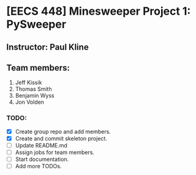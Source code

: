 # [EECS 448] Minesweeper Project 1: PySweeper

## Instructor: Paul Kline

## Team members:

1. Jeff Kissik
2. Thomas Smith
3. Benjamin Wyss
4. Jon Volden

### TODO:

- [x] Create group repo and add members.
- [x] Create and commit skeleton project.
- [ ] Update README.md
- [ ] Assign jobs for team members.
- [ ] Start documentation.
- [ ] Add more TODOs.